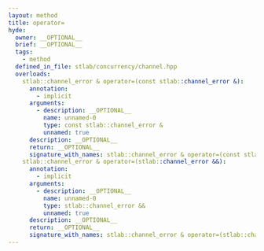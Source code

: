 ```yaml
---
layout: method
title: operator=
hyde:
  owner: __OPTIONAL__
  brief: __OPTIONAL__
  tags:
    - method
  defined_in_file: stlab/concurrency/channel.hpp
  overloads:
    stlab::channel_error & operator=(const stlab::channel_error &):
      annotation:
        - implicit
      arguments:
        - description: __OPTIONAL__
          name: unnamed-0
          type: const stlab::channel_error &
          unnamed: true
      description: __OPTIONAL__
      return: __OPTIONAL__
      signature_with_names: stlab::channel_error & operator=(const stlab::channel_error &)
    stlab::channel_error & operator=(stlab::channel_error &&):
      annotation:
        - implicit
      arguments:
        - description: __OPTIONAL__
          name: unnamed-0
          type: stlab::channel_error &&
          unnamed: true
      description: __OPTIONAL__
      return: __OPTIONAL__
      signature_with_names: stlab::channel_error & operator=(stlab::channel_error &&)
---
```

